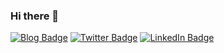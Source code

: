 ### Hi there 👋

<!--
**IrlanFreitas/IrlanFreitas** is a ✨ _special_ ✨ repository because its `README.md` (this file) appears on your GitHub profile.

Here are some ideas to get you started:

- 🔭 I’m currently working on ...
- 🌱 I’m currently learning ...
- 👯 I’m looking to collaborate on ...
- 🤔 I’m looking for help with ...
- 💬 Ask me about ...
- 📫 How to reach me: ...
- 😄 Pronouns: ...
- ⚡ Fun fact: ...
-->


[![Blog Badge](https://img.shields.io/badge/blog-olha%20l%C3%A1-blueviolet?style=flat-square&logo=appveyor)](https:irlanfreitas.me)
[![Twitter Badge](https://img.shields.io/badge/Twitter-Profile-informational?style=flat&logo=twitter&logoColor=white&color=1CA2F1&style=flat-square&logo=appveyor)](https://twitter.com/IrlanFreitas_)
[![LinkedIn Badge](https://img.shields.io/badge/LinkedIn-Profile-informational?style=flat&logo=linkedin&logoColor=white&color=0D76A8&style=flat-square&logo=appveyor)](https://www.linkedin.com/in/IrlanFreitas/)
